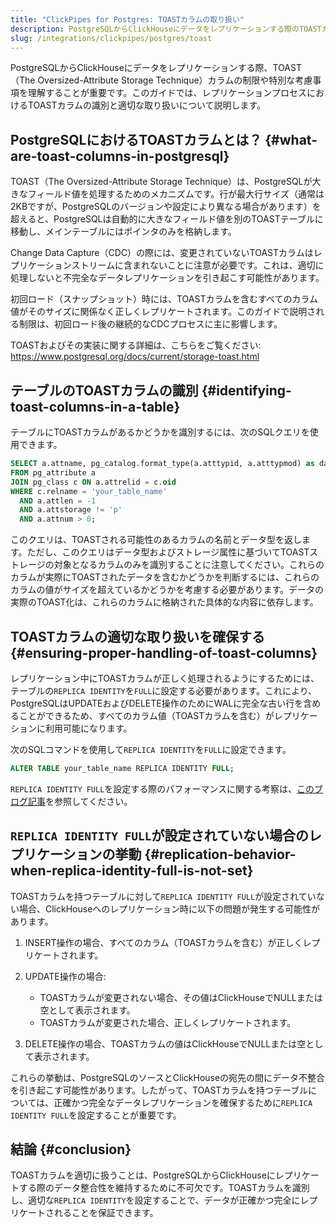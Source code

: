```yaml
---
title: "ClickPipes for Postgres: TOASTカラムの取り扱い"
description: PostgreSQLからClickHouseにデータをレプリケーションする際のTOASTカラムの取り扱いについて学びます。
slug: /integrations/clickpipes/postgres/toast
---
```


PostgreSQLからClickHouseにデータをレプリケーションする際、TOAST（The Oversized-Attribute Storage Technique）カラムの制限や特別な考慮事項を理解することが重要です。このガイドでは、レプリケーションプロセスにおけるTOASTカラムの識別と適切な取り扱いについて説明します。

## PostgreSQLにおけるTOASTカラムとは？ {#what-are-toast-columns-in-postgresql}

TOAST（The Oversized-Attribute Storage Technique）は、PostgreSQLが大きなフィールド値を処理するためのメカニズムです。行が最大行サイズ（通常は2KBですが、PostgreSQLのバージョンや設定により異なる場合があります）を超えると、PostgreSQLは自動的に大きなフィールド値を別のTOASTテーブルに移動し、メインテーブルにはポインタのみを格納します。

Change Data Capture（CDC）の際には、変更されていないTOASTカラムはレプリケーションストリームに含まれないことに注意が必要です。これは、適切に処理しないと不完全なデータレプリケーションを引き起こす可能性があります。

初回ロード（スナップショット）時には、TOASTカラムを含むすべてのカラム値がそのサイズに関係なく正しくレプリケートされます。このガイドで説明される制限は、初回ロード後の継続的なCDCプロセスに主に影響します。

TOASTおよびその実装に関する詳細は、こちらをご覧ください: https://www.postgresql.org/docs/current/storage-toast.html

## テーブルのTOASTカラムの識別 {#identifying-toast-columns-in-a-table}

テーブルにTOASTカラムがあるかどうかを識別するには、次のSQLクエリを使用できます。

```sql
SELECT a.attname, pg_catalog.format_type(a.atttypid, a.atttypmod) as data_type
FROM pg_attribute a
JOIN pg_class c ON a.attrelid = c.oid
WHERE c.relname = 'your_table_name'
  AND a.attlen = -1
  AND a.attstorage != 'p'
  AND a.attnum > 0;
```

このクエリは、TOASTされる可能性のあるカラムの名前とデータ型を返します。ただし、このクエリはデータ型およびストレージ属性に基づいてTOASTストレージの対象となるカラムのみを識別することに注意してください。これらのカラムが実際にTOASTされたデータを含むかどうかを判断するには、これらのカラムの値がサイズを超えているかどうかを考慮する必要があります。データの実際のTOAST化は、これらのカラムに格納された具体的な内容に依存します。

## TOASTカラムの適切な取り扱いを確保する {#ensuring-proper-handling-of-toast-columns}

レプリケーション中にTOASTカラムが正しく処理されるようにするためには、テーブルの`REPLICA IDENTITY`を`FULL`に設定する必要があります。これにより、PostgreSQLはUPDATEおよびDELETE操作のためにWALに完全な古い行を含めることができるため、すべてのカラム値（TOASTカラムを含む）がレプリケーションに利用可能になります。

次のSQLコマンドを使用して`REPLICA IDENTITY`を`FULL`に設定できます。

```sql
ALTER TABLE your_table_name REPLICA IDENTITY FULL;
```

`REPLICA IDENTITY FULL`を設定する際のパフォーマンスに関する考察は、[このブログ記事](https://xata.io/blog/replica-identity-full-performance)を参照してください。

## `REPLICA IDENTITY FULL`が設定されていない場合のレプリケーションの挙動 {#replication-behavior-when-replica-identity-full-is-not-set}

TOASTカラムを持つテーブルに対して`REPLICA IDENTITY FULL`が設定されていない場合、ClickHouseへのレプリケーション時に以下の問題が発生する可能性があります。

1. INSERT操作の場合、すべてのカラム（TOASTカラムを含む）が正しくレプリケートされます。

2. UPDATE操作の場合:
   - TOASTカラムが変更されない場合、その値はClickHouseでNULLまたは空として表示されます。
   - TOASTカラムが変更された場合、正しくレプリケートされます。

3. DELETE操作の場合、TOASTカラムの値はClickHouseでNULLまたは空として表示されます。

これらの挙動は、PostgreSQLのソースとClickHouseの宛先の間にデータ不整合を引き起こす可能性があります。したがって、TOASTカラムを持つテーブルについては、正確かつ完全なデータレプリケーションを確保するために`REPLICA IDENTITY FULL`を設定することが重要です。

## 結論 {#conclusion}

TOASTカラムを適切に扱うことは、PostgreSQLからClickHouseにレプリケートする際のデータ整合性を維持するために不可欠です。TOASTカラムを識別し、適切な`REPLICA IDENTITY`を設定することで、データが正確かつ完全にレプリケートされることを保証できます。
